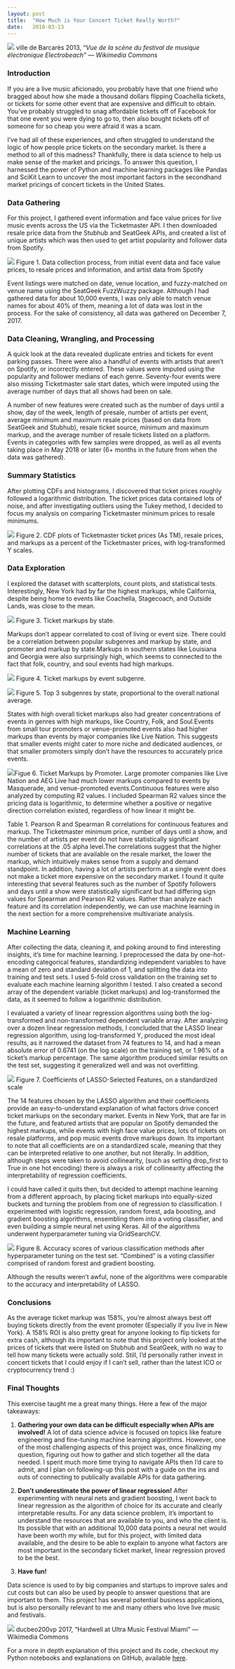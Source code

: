 ```yaml
---
layout:	post
title:	"How Much is Your Concert Ticket Really Worth?"
date:	2018-03-13
---
```


  ![](/img/1*u1TtXxqQYw20uvAtvLu4jQ.jpeg)
  ville de Barcarès 2013, “*Vue de la scène du festival de musique électronique Electrobeach” — Wikimedia Commons*
  ### Introduction

If you are a live music aficionado, you probably have that one friend who bragged about how she made a thousand dollars flipping Coachella tickets, or tickets for some other event that are expensive and difficult to obtain. You’ve probably struggled to snag affordable tickets off of Facebook for that one event you were dying to go to, then also bought tickets off of someone for so cheap you were afraid it was a scam.

I’ve had all of these experiences, and often struggled to understand the logic of how people price tickets on the secondary market. Is there a method to all of this madness? Thankfully, there is data science to help us make sense of the market and pricings. To answer this question, I harnessed the power of Python and machine learning packages like Pandas and SciKit Learn to uncover the most important factors in the secondhand market pricings of concert tickets in the United States.

### Data Gathering

For this project, I gathered event information and face value prices for live music events across the US via the Ticketmaster API. I then downloaded resale price data from the Stubhub and SeatGeek APIs, and created a list of unique artists which was then used to get artist popularity and follower data from Spotify.

![](/img/1*pZ0atwoOZkG7ttG4DxSwLg.png)
Figure 1. Data collection process, from initial event data and face value prices, to resale prices and information, and artist data from Spotify

Event listings were matched on date, venue location, and fuzzy-matched on venue name using the SeatGeek FuzzWuzzy package. Although I had gathered data for about 10,000 events, I was only able to match venue names for about 40% of them, meaning a lot of data was lost in the process. For the sake of consistency, all data was gathered on December 7, 2017.

### Data Cleaning, Wrangling, and Processing

A quick look at the data revealed duplicate entries and tickets for event parking passes. There were also a handful of events with artists that aren’t on Spotify, or incorrectly entered. These values were imputed using the popularity and follower medians of each genre. Seventy-four events were also missing Ticketmaster sale start dates, which were imputed using the average number of days that all shows had been on sale.

A number of new features were created such as the number of days until a show, day of the week, length of presale, number of artists per event, average minimum and maximum resale prices (based on data from SeatGeek and Stubhub), resale ticket source, minimum and maximum markup, and the average number of resale tickets listed on a platform. Events in categories with few samples were dropped, as well as all events taking place in May 2018 or later (6+ months in the future from when the data was gathered).

### **Summary Statistics**

After plotting CDFs and histograms, I discovered that ticket prices roughly followed a logarithmic distribution. The ticket prices data contained lots of noise, and after investigating outliers using the Tukey method, I decided to focus my analysis on comparing Ticketmaster minimum prices to resale minimums.

![](/img/1*knIQDpwpO0ZEqw_oyzI7_Q.png)
Figure 2. CDF plots of Ticketmaster ticket prices (As TM), resale prices, and markups as a percent of the Ticketmaster prices, with log-transformed Y scales.

### **Data Exploration**

I explored the dataset with scatterplots, count plots, and statistical tests. Interestingly, New York had by far the highest markups, while California, despite being home to events like Coachella, Stagecoach, and Outside Lands, was close to the mean.

![](/img/1*gtqOt3XZb0iKwoSgzd86qw.png)
Figure 3. Ticket markups by state. 

Markups don’t appear correlated to cost of living or event size. There could be a correlation between popular subgenres and markup by state, and promoter and markup by state.Markups in southern states like Louisiana and Georgia were also surprisingly high, which seems to connected to the fact that folk, country, and soul events had high markups.

![](/img/1*rDSpd7nacXI8qfKROPpgAw.png)
Figure 4. Ticket markups by event subgenre.

![](/img/1*wmnOYycQpswv1SdUKPFw8g.png)
Figure 5. Top 3 subgenres by state, proportional to the overall national average. 

States with high overall ticket markups also had greater concentrations of events in genres with high markups, like Country, Folk, and Soul.Events from small tour promoters or venue-promoted events also had higher markups than events by major companies like Live Nation. This suggests that smaller events might cater to more niche and dedicated audiences, or that smaller promoters simply don’t have the resources to accurately price events.

![](/img/1*xd03rGVxcjUD-CqFyGOpVw.png)Figue 6. Ticket Markups by Promoter. Large promoter companies like Live Nation and AEG Live had much lower markups compared to events by Masquerade, and venue-promoted events.Continuous features were also analyzed by computing R2 values. I included Spearman R2 values since the pricing data is logarithmic, to determine whether a positive or negative direction correlation existed, regardless of how linear it might be.

Table 1. Pearson R and Spearman R correlations for continuous features and markup. The Ticketmaster minimum price, number of days until a show, and the number of artists per event do not have statistically significant correlations at the .05 alpha level.The correlations suggest that the higher number of tickets that are available on the resale market, the lower the markup, which intuitively makes sense from a supply and demand standpoint. In addition, having a lot of artists perform at a single event does not make a ticket more expensive on the secondary market. I found it quite interesting that several features such as the number of Spotify followers and days until a show were statistically significant but had differing sign values for Spearman and Pearson R2 values. Rather than analyze each feature and its correlation independently, we can use machine learning in the next section for a more comprehensive multivariate analysis.

### Machine Learning

After collecting the data, cleaning it, and poking around to find interesting insights, it’s time for machine learning. I preprocessed the data by one-hot-encoding categorical features, standardizing independent variables to have a mean of zero and standard deviation of 1, and splitting the data into training and test sets. I used 5-fold cross validation on the training set to evaluate each machine learning algorithm I tested. I also created a second array of the dependent variable (ticket markups) and log-transformed the data, as it seemed to follow a logarithmic distribution.

I evaluated a variety of linear regression algorithms using both the log-transformed and non-transformed dependent variable array. After analyzing over a dozen linear regression methods, I concluded that the LASSO linear regression algorithm, using log-transformed Y, produced the most ideal results, as it narrowed the dataset from 74 features to 14, and had a mean absolute error of 0.6741 (on the log scale) on the training set, or 1.96% of a ticket’s markup percentage. The same algorithm produced similar results on the test set, suggesting it generalized well and was not overfitting.

![](/img/1*uVqnVVEfhJuHHnPMUVu8SQ.png)
Figure 7. Coefficients of LASSO-Selected Features, on a standardized scale

The 14 features chosen by the LASSO algorithm and their coefficients provide an easy-to-understand explanation of what factors drive concert ticket markups on the secondary market. Events in New York, that are far in the future, and featured artists that are popular on Spotify demanded the highest markups, while events with high face value prices, lots of tickets on resale platforms, and pop music events drove markups down. Its important to note that all coefficients are on a standardized scale, meaning that they can be interpreted relative to one another, but not literally. In addition, although steps were taken to avoid collinearity, (such as setting drop\_first to True in one hot encoding) there is always a risk of collinearity affecting the interpretability of regression coefficients.

I could have called it quits then, but decided to attempt machine learning from a different approach, by placing ticket markups into equally-sized buckets and turning the problem from one of regression to classification. I experimented with logistic regression, random forest, ada boosting, and gradient boosting algorithms, ensembling them into a voting classifier, and even building a simple neural net using Keras. All of the algorithms underwent hyperparameter tuning via GridSearchCV.

![](/img/1*jlQ34ySQvs-60jnGEsQwfA.png)
Figure 8. Accuracy scores of various classification methods after hyperparameter tuning on the test set. “Combined” is a voting classifier comprised of random forest and gradient boosting.

Although the results weren’t awful, none of the algorithms were comparable to the accuracy and interpretability of LASSO.

### Conclusions

As the average ticket markup was 158%, you’re almost always best off buying tickets directly from the event promoter (Especially if you live in New York). A 158% ROI is also pretty great for anyone looking to flip tickets for extra cash, although its important to note that this project only looked at the prices of tickets that were listed on Stubhub and SeatGeek, with no way to tell how many tickets were actually sold. Still, I’d personally rather invest in concert tickets that I could enjoy if I can’t sell, rather than the latest ICO or cryptocurrency trend :)

### Final Thoughts

This exercise taught me a great many things. Here a few of the major takeaways:

1. **Gathering your own data can be difficult especially when APIs are involved!**
A lot of data science advice is focused on topics like feature engineering and fine-tuning machine learning algorithms. However, one of the most challenging aspects of this project was, once finalizing my question, figuring out how to gather and stich together all the data needed. I spent much more time trying to navigate APIs then I’d care to admit, and I plan on following-up this post with a guide on the ins and outs of connecting to publically available APIs for data gathering.
2. **Don’t underestimate the power of linear regression!**
  After experimenting with neural nets and gradient boosting, I went back to linear regression as the algorithm of choice for its accurate and clearly interpretable results. For any data science problem, it’s important to understand the resources that are available to you, and who the client is. Its possible that with an additional 10,000 data points a neural net would have been worth my while, but for this project, with limited data available, and the desire to be able to explain to anyone what factors are most important in the secondary ticket market, linear regression proved to be the best.

3. **Have fun!**

Data science is used to by big companies and startups to improve sales and cut costs but can also be used by people to answer questions that are important to them. This project has several potential business applications, but is also personally relevant to me and many others who love live music and festivals.

![](/img/1*9IuJD2YgwUvr0b0gSqoWyw.jpeg)
ducbeo200vp 2017, “Hardwell at Ultra Music Festival Miami” — Wikimedia Commons

For a more in depth explanation of this project and its code, checkout my Python notebooks and explanations on GitHub, available [here](https://github.com/yiaktan/Secondhand_Concert_Tickets).

  